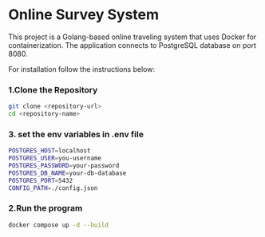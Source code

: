 # Online Survey System

This project is a Golang-based online traveling system that uses Docker for containerization. The application connects to PostgreSQL database on port 8080.

For installation follow the instructions below:

### 1.Clone the Repository

```bash
git clone <repository-url>
cd <repository-name>
```

### 3. set the env variables in .env file

```bash
POSTGRES_HOST=localhost
POSTGRES_USER=you-username
POSTGRES_PASSWORD=your-password
POSTGRES_DB_NAME=your-db-database
POSTGRES_PORT=5432
CONFIG_PATH=./config.json
```

### 2.Run the program

```bash
docker compose up -d --build
```
